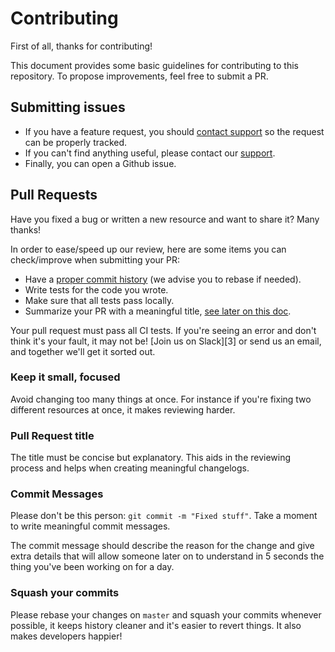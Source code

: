 # Contributing

First of all, thanks for contributing!

This document provides some basic guidelines for contributing to this repository.
To propose improvements, feel free to submit a PR.

## Submitting issues

* If you have a feature request, you should [contact support][1] so the request
can be properly tracked.
* If you can't find anything useful, please contact our [support][1].
* Finally, you can open a Github issue.

## Pull Requests

Have you fixed a bug or written a new resource and want to share it? Many thanks!

In order to ease/speed up our review, here are some items you can check/improve
when submitting your PR:

* Have a [proper commit history](#commits) (we advise you to rebase if needed).
* Write tests for the code you wrote.
* Make sure that all tests pass locally.
* Summarize your PR with a meaningful title, [see later on this doc](#pull-request-title).

Your pull request must pass all CI tests. If you're seeing
an error and don't think it's your fault, it may not be! [Join us on Slack][3]
or send us an email, and together we'll get it sorted out.

### Keep it small, focused

Avoid changing too many things at once. For instance if you're fixing two different
resources at once, it makes reviewing harder.

### Pull Request title

The title must be concise but explanatory. This aids in the reviewing process and helps when creating meaningful changelogs.

### Commit Messages

Please don't be this person: `git commit -m "Fixed stuff"`. Take a moment to
write meaningful commit messages.

The commit message should describe the reason for the change and give extra details
that will allow someone later on to understand in 5 seconds the thing you've been
working on for a day.

### Squash your commits

Please rebase your changes on `master` and squash your commits whenever possible,
it keeps history cleaner and it's easier to revert things. It also makes developers
happier!


[1]: https://docs.datadoghq.com/help
[2]: https://datadoghq.slack.com
